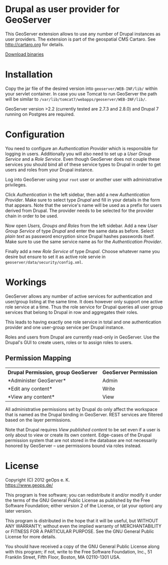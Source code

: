 Drupal as user provider for GeoServer
=====================================
This GeoServer extension allows to use any number of Drupal instances as user providers. The extension is part of the geospatial CMS Cartaro. See http://cartaro.org for details.

[Download binaries](http://dl.geops.de/geoserver-sec-drupal/)

Installation
============
Copy the jar file of the desired version into ``geoserver/WEB-INF/lib/`` within your servlet container. In case you use Tomcat to run GeoServer the path will be similar to ``/var/lib/tomcat7/webapps/geoserver/WEB-INF/lib/``.

GeoServer version >2.2 (currently tested are 2.7.3 and 2.8.0) and Drupal 7 running on Postgres are required.

Configuration
=============
You need to configure an *Authentication Provider* which is responsible for logging in users. Additionally you will also need to set up a *User Group Service* and a *Role Service*. Even though GeoServer does not couple these services you should bind all of these service types to Drupal in order to get users and roles from your Drupal instance.

Log into GeoServer using your ``root`` user or another user with administrative privileges.

Click *Authentication* in the left sidebar, then add a new *Authentication Provider*. Make sure to select type *Drupal* and fill in your details in the form that appears. Note that the service's name will be used as a prefix for users derived from Drupal. The provider needs to be selected for the provider chain in order to be used.

Now open *Users, Groups and Roles* from the left sidebar. Add a new *User Group Service* of type *Drupal* and enter the same data as before. Select *plain text* as password encryption since Drupal hashes passwords itself. Make sure to use the same service name as for the *Authentication Provider*.

Finally add a new *Role Service* of type *Drupal*. Choose whatever name you desire but ensure to set it as active role servie in ``geoserver/data/security/config.xml``.

Workings
========
GeoServer allows any number of active services for authentication and user/group listing at the same time. It does however only support one active role service at a time. Thus the role service for Drupal queries all user group services that belong to Drupal in row and aggregates their roles.

This leads to having exactly one role service in total and one authentication provider and one user-group service per Drupal instance.

Roles and users from Drupal are currently read-only in GeoServer. Use the Drupal's GUI to create users, roles or to assign roles to users.

Permission Mapping
------------------
<table>
	<tr><th>Drupal Permission, group GeoServer</th><th>GeoServer Permission</th></tr>
	<tr><td>*Administer GeoServer*</td><td>Admin</td></tr>
	<tr><td>*Edit any content*</td><td>Write</td></tr>
	<tr><td>*View any content*</td><td>View</td>
</table>
All administrative permissions set by Drupal do only affect the workspace that is named as the Drupal binding in GeoServer. REST services are filtered based on the layer permissions.

Note that Drupal requires *View published content* to be set even if a user is only about to view or create its own content. Edge-cases of the Drupal permission system that are not stored in the database are not necessarily honored by GeoServer – use permissions bound via roles instead.

License
=======
Copyright (C) 2012  geOps e. K.<br>
https://www.geops.de/

This program is free software; you can redistribute it and/or modify
it under the terms of the GNU General Public License as published by
the Free Software Foundation; either version 2 of the License, or
(at your option) any later version.

This program is distributed in the hope that it will be useful,
but WITHOUT ANY WARRANTY; without even the implied warranty of
MERCHANTABILITY or FITNESS FOR A PARTICULAR PURPOSE.  See the
GNU General Public License for more details.

You should have received a copy of the GNU General Public License along
with this program; if not, write to the Free Software Foundation, Inc.,
51 Franklin Street, Fifth Floor, Boston, MA 02110-1301 USA.
